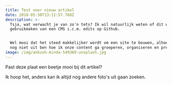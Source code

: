 ```yaml
---
title: Test voor nieuw artikel
date: 2018-05-30T13:11:57.768Z
description: >-
  Tsja, wat verwacht je van zo'n tets? Ik wil natuurlijk weten of dit werkt, het
  gebruikmaken van een CMS i.c.m. edits op Github.


  Wel mooi dat het steed makkelijker wordt om een site te bouwen, alhoewel ik er
  nog niet uit ben hoe ik onze content ga groeperen, organiseren en presenteren.
image: /img/ankush-minda-549369-unsplash.jpg
---
```

Past deze plaat een beetje mooi bij dit artikel?

Ik hoop het, anders kan ik altijd nog andere foto's uit gaan zoeken.
